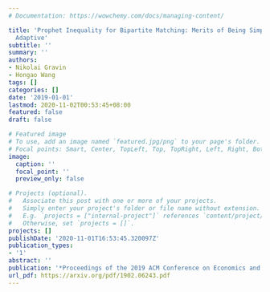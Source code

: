 ```yaml
---
# Documentation: https://wowchemy.com/docs/managing-content/

title: 'Prophet Inequality for Bipartite Matching: Merits of Being Simple and Non
  Adaptive'
subtitle: ''
summary: ''
authors:
- Nikolai Gravin
- Hongao Wang
tags: []
categories: []
date: '2019-01-01'
lastmod: 2020-11-02T00:53:45+08:00
featured: false
draft: false

# Featured image
# To use, add an image named `featured.jpg/png` to your page's folder.
# Focal points: Smart, Center, TopLeft, Top, TopRight, Left, Right, BottomLeft, Bottom, BottomRight.
image:
  caption: ''
  focal_point: ''
  preview_only: false

# Projects (optional).
#   Associate this post with one or more of your projects.
#   Simply enter your project's folder or file name without extension.
#   E.g. `projects = ["internal-project"]` references `content/project/deep-learning/index.md`.
#   Otherwise, set `projects = []`.
projects: []
publishDate: '2020-11-01T16:53:45.320097Z'
publication_types:
- '1'
abstract: ''
publication: '*Proceedings of the 2019 ACM Conference on Economics and Computation*'
url_pdf: https://arxiv.org/pdf/1902.06243.pdf
---
```

